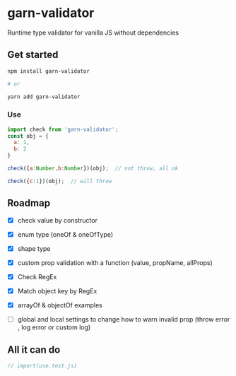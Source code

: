 # garn-validator

Runtime type validator for vanilla JS without dependencies

<!-- [![npm version](https://badge.fury.io/js/garn-validator.svg)](https://www.npmjs.com/package/garn-validator) -->

## Get started

```bash
npm install garn-validator

# or

yarn add garn-validator

```

### Use


```js
import check from 'garn-validator';
const obj = {
  a: 1,
  b: 2
}

check({a:Number,b:Number})(obj);  // not throw, all ok

check({c:1})(obj);  // will throw

```

## Roadmap
- [x] check value by constructor
- [x] enum type (oneOf & oneOfType)
- [x] shape type
- [x] custom prop validation with a function (value, propName, allProps)
- [x] Check RegEx
- [x] Match object key by RegEx
- [x] arrayOf & objectOf examples
- [ ] global and local settings to change how to warn invalid prop (throw error , log error or custom log)



## All it can do

```jsx
// import(use.test.js)
```